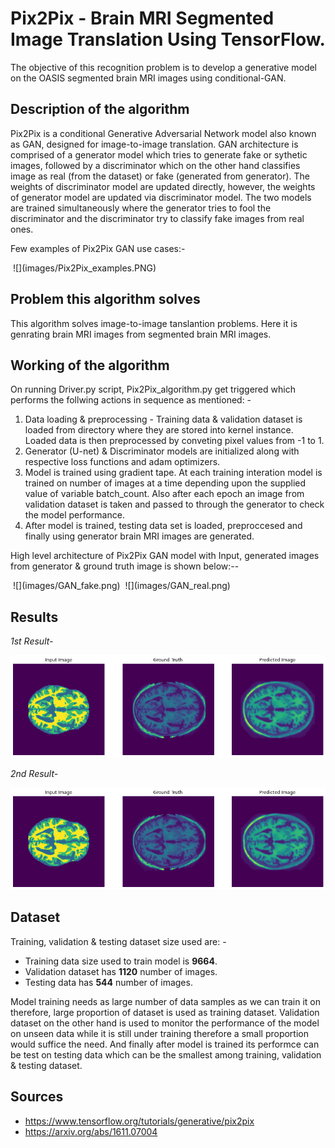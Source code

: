 # Pix2Pix - Brain MRI Segmented Image Translation Using TensorFlow.
The objective of this recognition problem is to develop a generative model on the OASIS segmented brain MRI images using conditional-GAN.

## Description of the algorithm
Pix2Pix is a conditional Generative Adversarial Network model also known as GAN, designed for image-to-image translation.
GAN architecture is comprised of a generator model which tries to generate fake or sythetic images, followed by a discriminator which on the other hand classifies image as real (from the dataset) or fake (generated from generator).
The weights of discriminator model are updated directly, however, the weights of generator model are updated via discriminator model. The two models are trained simultaneously where the generator tries to fool the discriminator and the discriminator try to classify fake images from real ones.

Few examples of Pix2Pix GAN use cases:- 

<img align="center">
![](images/Pix2Pix_examples.PNG)
</img>

## Problem this algorithm solves
This algorithm solves image-to-image tanslantion problems. Here it is genrating brain MRI images from segmented brain MRI images.

## Working of the algorithm
On running Driver.py script, Pix2Pix_algorithm.py get triggered which performs the follwing actions in sequence as mentioned: -

1. Data loading & preprocessing - Training data & validation dataset is loaded from directory where they are stored into kernel instance. Loaded data is then preprocessed by conveting pixel values from -1 to 1.
1. Generator (U-net) & Discriminator models are initialized along with respective loss functions and adam optimizers.
1. Model is trained using gradient tape. At each training interation model is trained on number of images at a time depending upon the supplied value of variable batch_count. Also after each epoch an image from validation dataset is taken and passed to through the generator to check the model performance.
1. After model is trained, testing data set is loaded, preproccesed and finally using generator brain MRI images are generated.

High level architecture of Pix2Pix GAN model with Input, generated images from generator & ground truth image is shown below:--

<img align="center">
![](images/GAN_fake.png)
</img>

<img align="center">
![](images/GAN_real.png)
</img>

## Results
*1st Result-*

![](images/Result1.png)

*2nd Result-*

![](images/Result2.png)


## Dataset
Training, validation & testing dataset size used are: -
* Training data size used to train model is **9664**.
* Validation dataset has **1120** number of images.
* Testing data has **544** number of images.  

Model training needs as large number of data samples as we can train it on therefore, large proportion of dataset is used as training dataset. Validation dataset on the other hand is used to monitor the performance of the model on unseen data while it is still under training therefore a small proportion would suffice the need. And finally after model is trained its performce can be test on testing data which can be the smallest among training, validation & testing dataset.


## Sources
* https://www.tensorflow.org/tutorials/generative/pix2pix
* https://arxiv.org/abs/1611.07004